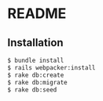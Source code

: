 # README

## Installation

```bash
$ bundle install 
$ rails webpacker:install
$ rake db:create
$ rake db:migrate
$ rake db:seed
```